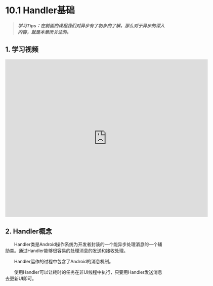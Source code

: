 # 10.1 Handler基础

>##### 学习Tips：在前面的课程我们对异步有了初步的了解，那么对于异步的深入内容，就是本章所关注的。

## 1. 学习视频

<iframe frameborder="0" width="640" height="498" src="https://v.qq.com/iframe/player.html?vid=z0180bhmznp&tiny=0&auto=0" allowfullscreen></iframe>

## 2. Handler概念

　　Handler类是Android操作系统为开发者封装的一个能异步处理消息的一个辅助类。通过Handler能够很容易的处理消息的发送和接收处理。

　　Handler运作的过程中包含了Android的消息机制。

　　使用Handler可以让耗时的任务在非UI线程中执行，只要用Handler发送消息去更新UI即可。